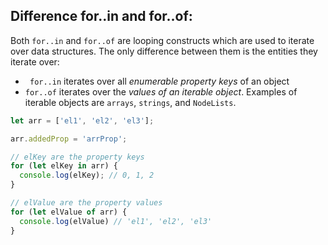 ## Difference for..in and for..of:

Both ``for..in`` and ``for..of`` are looping constructs which are used to iterate over data structures. The only difference between them is the entities they iterate over:

- `` for..in`` iterates over all _enumerable property keys_ of an object
- ``for..of`` iterates over the _values of an iterable object_. Examples of iterable objects are ``arrays``, ``strings``, and ``NodeLists``.

```js
let arr = ['el1', 'el2', 'el3'];

arr.addedProp = 'arrProp';

// elKey are the property keys
for (let elKey in arr) {
  console.log(elKey); // 0, 1, 2
}

// elValue are the property values
for (let elValue of arr) { 
  console.log(elValue) // 'el1', 'el2', 'el3'
}
```